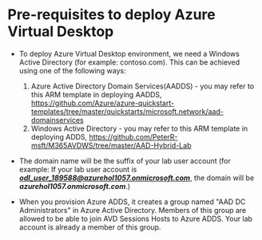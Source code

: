 # Pre-requisites to deploy Azure Virtual Desktop

- To deploy Azure Virtual Desktop environment, we need a Windows Active Directory (for example: contoso.com). This can be achieved using one of the following ways:

    1. Azure Active Directory Domain Services(AADDS) - you may refer to this ARM template in deploying AADDS, https://github.com/Azure/azure-quickstart-templates/tree/master/quickstarts/microsoft.network/aad-domainservices
    2. Windows Active Directory - you may refer to this ARM template in deploying ADDS, https://github.com/PeterR-msft/M365AVDWS/tree/master/AAD-Hybrid-Lab


- The domain name will be the suffix of your lab user account (for example: If your lab user account is ***odl_user_189588@azurehol1057.onmicrosoft.com***, the domain will be ***azurehol1057.onmicrosoft.com***.) 

- When you provision Azure ADDS, it creates a group named "AAD DC Administrators" in Azure Active Directory. Members of this group are allowed to be able to join AVD Sessions Hosts to Azure ADDS.  Your lab account is already a member of this group. 


